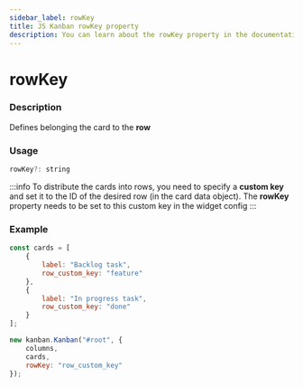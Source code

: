 ```yaml
---
sidebar_label: rowKey
title: JS Kanban rowKey property
description: You can learn about the rowKey property in the documentation of the JavaScript Kanban library. Browse developer guides and API reference, try out code examples and live demos.
---
```


# rowKey

### Description

Defines belonging the card to the **row**

### Usage

```js
rowKey?: string
```  

:::info
To distribute the cards into rows, you need to specify a **custom key** and set it to the ID of the desired row (in the card data object). The **rowKey** property needs to be set to this custom key in the widget config
:::

### Example

```jsx {4,8,15}
const cards = [
	{
		label: "Backlog task",
		row_custom_key: "feature"
	},
	{
		label: "In progress task",
		row_custom_key: "done"
	}
];

new kanban.Kanban("#root", {
	columns,
	cards,
	rowKey: "row_custom_key"
});
```
